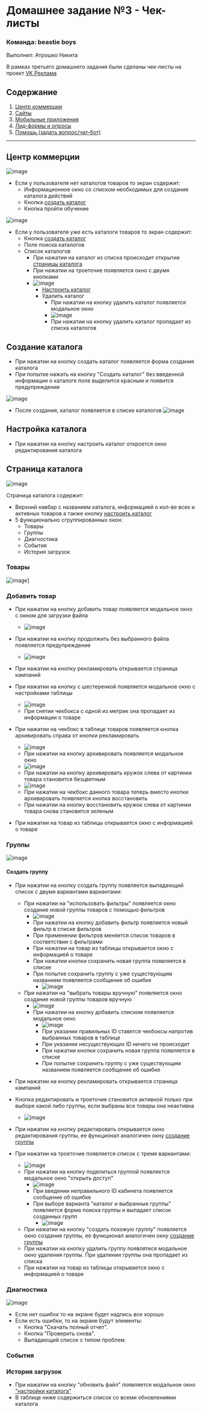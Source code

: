 # Домашнее задание №3 - Чек-листы

### Команда: beastie boys
Выполнил: Атрошко Никита

В рамках третьего домашнего задания были сделаны чек-листы на проект [VK Реклама](https://ads.vk.com/)

## Содержание 
1. [Центр коммерции](#центр-коммерции)
2. [Сайты](#)
3. [Мобильные приложения](#)
4. [Лид-формы и опросы](#)
5. [Помощь (задать вопрос/чат-бот)](#)

----
Центр коммерции
---

![image](https://github.com/user-attachments/assets/5835cc15-51b0-4e38-b79a-24bf78553321)
- Если у пользователя нет каталогов товаров то экран содержит:
  - Информационное окно со списком необходимых для создания каталога действий
  - Кнопка [создать каталог](#создание-каталога)
  - Кнопка пройти обучение
 

![image](https://github.com/user-attachments/assets/e4c70c9f-d3cb-4399-9367-98b97c63083a)
- Если у пользователя уже есть каталоги товаров то экран содержит:
  - Кнопка [создать каталог](#создание-каталога)
  - Поле поиска каталогов
  - Список каталогов
    - При нажатии на каталог из списка происходит открытие [страницы каталога](#)
    - При нажатии на троеточие появляется окно с двумя кнопками
    - ![image](https://github.com/user-attachments/assets/0dd018c1-b235-4f4d-88a3-c4b279815d3f)
      - [Настроить каталог](#настройка-каталога)
      - Удалить каталог
        - При нажатии на кнопку удалить каталог появляется модальное окно
        - ![image](https://github.com/user-attachments/assets/9b2da5a7-e950-4f9c-8464-9f99b526e6b8)
        - При нажатии на кнопку удалить каталог пропадает из списка каталогов
## Создание каталога
- При нажатии на кнопку создать каталог появляется форма создания каталога
- При попытке нажать на кнопку "Создать каталог" без введенной информации о каталоге поле выделится красным и появится предупреждение

![image](https://github.com/user-attachments/assets/4ccaa19e-f737-4b24-b8c6-a148f27cb15b)
- После создания, каталог появляется в списке каталогов
![image](https://github.com/user-attachments/assets/68800afc-de51-46bc-8cc3-cee63f7a77cb)

## Настройка каталога
- При нажатии на кнопку настроить каталог откроется окно редактирования каталога 

## Страница каталога
![image](https://github.com/user-attachments/assets/e653f103-9d09-4b58-9a71-a89e611cfc0e)

Страница каталога содержит:
- Верхний навбар с названием каталога, информацией о кол-ве всех и активных товаров а также кнопку [настроить каталог](#настройка-каталога)
- 5 функционально сгруппированных окон:
  - Товары
  - Группы
  - Диагностика
  - События
  - История загрузок
 
### Товары
![image](https://github.com/user-attachments/assets/6d08dfa0-79a1-4f51-a52e-c363a5d85390)]
### Добавить товар
- При нажатии на кнопку добавить товар появляется модальное окно с окном для загрузки файла
  - ![image](https://github.com/user-attachments/assets/364ef073-e834-454a-84c7-078118f482bb)
- При нажатии на кнопку продолжить без выбранного файла появляется предупреждение
  - ![image](https://github.com/user-attachments/assets/0546a84d-f954-4620-84de-32f41684e995)
- При нажатии на кнопку рекламировать открывается страница кампаний
- При нажатии на кнопку с шестеренкой появляется модальное окно с настройками таблицы
  - ![image](https://github.com/user-attachments/assets/ed9e8314-924d-48e9-909b-e06f54db97c4)
  - При снятии чекбокса с одной из метрик она пропадает из информации о товаре
- При нажатии на чекбокс в таблице товаров появляется кнопка архивировать справа от кнопки рекламировать
  - ![image](https://github.com/user-attachments/assets/1ae4230e-ae5c-47a4-8d07-f13e411cd14f)
  - При нажатии на кнопку архивировать появляется модальное окно
  - ![image](https://github.com/user-attachments/assets/cb5bd3eb-299f-49e7-9a20-a5660607b40b)
  - При нажатии на кнопку архивировать кружок слева от картинки товара становится безцветным
  - ![image](https://github.com/user-attachments/assets/2b2e0172-9ac4-4b95-bd17-ffb8b5e45cec)
  - При нажатии на чекбокс данного товара теперь вместо кнопки архивировать появляется кнопка восстановить
  - При нажатии на кнопку восстановить кружок слева от картинки товара снова становится зеленым

- При нажатии на товар из таблицы открывается окно с информацией о товаре

### Группы 
![image](https://github.com/user-attachments/assets/fc99bb75-b8c3-4659-9ca1-7fd3cf411488)
#### Создать группу
- При нажатии на кнопку создать группу появляется выпадающий список с двумя вариантами вариантами:
  - При нажатии на "использовать фильтры" появляется окно создание новой группы товаров с помощью фильтров
    - ![image](https://github.com/user-attachments/assets/1d45acc7-a180-4621-b5db-3840d5c9496c)
    - При нажатии на кнопку добавить фильтр появляется новый фильтр в списке фильтров
    - При применении фильтров меняется список товаров в соответствии с фильтрами
    - При нажатии на товар из таблицы открывается окно с информацией о товаре
    - При нажатии кнопки сохранить новая группа появляется в списке
    - При попытке сохранить группу с уже существующим названием появляется сообщение об ошибке
      - ![image](https://github.com/user-attachments/assets/da2f70cc-1ec4-49e2-ac1b-caea7819f3af)
  - При нажатии на "выбрать товары вручную" появляется окно создание новой группы товаров вручную
    - ![image](https://github.com/user-attachments/assets/cbe89ef5-9b85-4b4f-9a31-5ca17ac306c6)
    - При нажатии на кнопку добавить списком появляется модальное окно
      - ![image](https://github.com/user-attachments/assets/ed1c768f-16ee-4883-99fc-4aacbf26d112)
      - При указании правильных ID ставятся чекбоксы напротив выбранных товаров в таблице
      - При указании несуществующих ID ничего не происходит
      - При нажатии кнопки сохранить новая группа появляется в списке
      - При попытке сохранить группу с уже существующим названием появляется сообщение об ошибке

- При нажатии на кнопку рекламировать открывается страница кампаний
- Кнопка редактировать и троеточие становится активной только при выборе какой либо группы, если выбраны все товары она неактивна
  - ![image](https://github.com/user-attachments/assets/110ef4ef-c81e-4c69-8d44-ba1308d4566b)
- При нажатии на кнопку редактировать открывается окно редактирования группы, ее функционал аналогичен окну [создание группы](#создать-группу)
- При нажатии на троеточие появляется список с тремя вариантами:
  - ![image](https://github.com/user-attachments/assets/15093f7d-a68d-43ae-a512-75910b970d04)
  - При нажатии на кнопку поделиться группой появляется модальное окно "открыть доступ"
    - ![image](https://github.com/user-attachments/assets/88372fff-7555-45b2-92f1-3c747c109f74)
    - При введении неправильного ID кабинета появляется сообщение об ошибке
    - При выборе варианта "каталог и выбранные группы" появляется форма поиска группы и выпадает список созданных групп
      - ![image](https://github.com/user-attachments/assets/0167b32b-1125-4c12-85e8-047048b664ca)
  - При нажатии на кнопку "создать похожую группу" появляется окно создание группы, ее функционал аналогичен окну [создание группы](#создать-группу)
  - При нажатии на кнопку удалить группу появлятеся модальное окно удаления группы. При удалении группы она пропадает из списка
  - При нажатии на товар из таблицы открывается окно с информацией о товаре
  
### Диагностика
![image](https://github.com/user-attachments/assets/733e7d1a-eab0-4b11-8d2c-814639ec8e73)

- Если нет ошибок то на экране будет надпись все хорошо
- Если есть ошибки, то на экране будут элементы:
  - Кнопка "Скачать полный отчет".
  - Кнопка "Проверить снова".
  - Выпадающий список с типом проблем.
 
### События

### История загрузок 
- При нажатии на кнопку "обновить файл" появляется модальное окно ["настройки каталога"](#добавить-товар)
- В таблице ниже содержиться список со всеми обновлениями каталога

